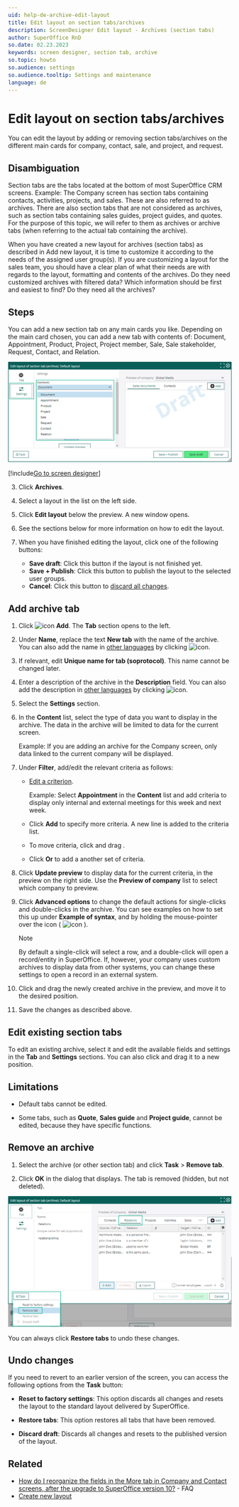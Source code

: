 ```yaml
---
uid: help-de-archive-edit-layout
title: Edit layout on section tabs/archives
description: ScreenDesigner Edit layout - Archives (section tabs)
author: SuperOffice RnD
so.date: 02.23.2023
keywords: screen designer, section tab, archive
so.topic: howto
so.audience: settings
so.audience.tooltip: Settings and maintenance
language: de
---
```


# Edit layout on section tabs/archives

You can edit the layout by adding or removing section tabs/archives on the different main cards for company, contact, sale, and project, and request.

## Disambiguation

Section tabs are the tabs located at the bottom of most SuperOffice CRM screens. Example: The Company screen has section tabs containing contacts, activities, projects, and sales. These are also referred to as archives. There are also section tabs that are not considered as archives, such as section tabs containing sales guides, project guides, and quotes. For the purpose of this topic, we will refer to them as archives or archive tabs (when referring to the actual tab containing the archive).

When you have created a new layout for archives (section tabs) as described in Add new layout, it is time to customize it according to the needs of the assigned user group(s). If you are customizing a layout for the sales team, you should have a clear plan of what their needs are with regards to the layout, formatting and contents of the archives. Do they need customized archives with filtered data? Which information should be first and easiest to find? Do they need all the archives?

## Steps

You can add a new section tab on any main cards you like. Depending on the main card chosen, you can add a new tab with contents of: Document, Appointment, Product, Project, Project member, Sale, Sale stakeholder, Request, Contact, and Relation.

![Select the type of content you want to show in the section tab -screenshot][img5]

<!-- markdownlint-disable MD029 -->
[!include[Go to screen designer](includes/goto-screen-designer.md)]
<!-- List starts in the include. Next line MUST be 3. -->
3. Click **Archives**.

4. Select a layout in the list on the left side.

5. Click **Edit layout** below the preview. A new window opens.

6. See the sections below for more information on how to edit the layout.

7. When you have finished editing the layout, click one of the following buttons:

    * **Save draft**: Click this button if the layout is not finished yet.
    * **Save + Publish**: Click this button to publish the layout to the selected user groups.
    * **Cancel**: Click this button to [discard all changes](#undo-changes).
<!-- markdownlint-restore -->

## Add archive tab

1. Click ![icon][img2] **Add**. The **Tab** section opens to the left.

2. Under **Name**, replace the text **New tab** with the name of the archive. You can also add the name in [other languages][1] by clicking ![icon][img3].

3. If relevant, edit **Unique name for tab (soprotocol)**. This name cannot be changed later.

4. Enter a description of the archive in the **Description** field. You can also add the description in [other languages][1] by clicking ![icon][img3].

5. Select the **Settings** section.

6. In the **Content** list, select the type of data you want to display in the archive. The data in the archive will be limited to data for the current screen.

    Example: If you are adding an archive for the Company screen, only data linked to the current company will be displayed.

7. Under **Filter**, add/edit the relevant criteria as follows:

    * [Edit a criterion][2].

        Example: Select **Appointment** in the **Content** list and add criteria to display only internal and external meetings for this week and next week.

    * Click **Add** to specify more criteria. A new line is added to the criteria list.

    * To move criteria, click and drag .

    * Click **Or** to add a another set of criteria.

8. Click **Update preview** to display data for the current criteria, in the preview on the right side. Use the **Preview of company** list to select which company to preview.

9. Click **Advanced options** to change the default actions for single-clicks and double-clicks in the archive. You can see examples on how to set this up under **Example of syntax**, and by holding the mouse-pointer over the icon ( ![icon][img4] ).

    > [!NOTE]
    > By default a single-click will select a row, and a double-click will open a record/entity in SuperOffice. If, however, your company uses custom archives to display data from other systems, you can change these settings to open a record in an external system.

10. Click and drag the newly created archive in the preview, and move it to the desired position.

11. Save the changes as described above.

## Edit existing section tabs

To edit an existing archive, select it and edit the available fields and settings in the **Tab** and **Settings** sections. You can also click and drag it to a new position.

## Limitations

* Default tabs cannot be edited.

* Some tabs, such as **Quote**, **Sales guide** and **Project guide**, cannot be edited, because they have specific functions.

## Remove an archive

1. Select the archive (or other section tab) and click **Task** > **Remove tab**.

1. Click **OK** in the dialog that displays. The tab is removed (hidden, but not deleted).

![Click on Task and then Remove tab to remove any unwanted tabs in the section tab (archive) -screenshot][img1]

You can always click **Restore tabs** to undo these changes.

## Undo changes

If you need to revert to an earlier version of the screen, you can access the following options from the **Task** button:

* **Reset to factory settings**: This option discards all changes and resets the layout to the standard layout delivered by SuperOffice.

* **Restore tabs**: This option restores all tabs that have been removed.

* **Discard draft**: Discards all changes and resets to the published version of the layout.

## Related

* [How do I reorganize the fields in the More tab in Company and Contact screens, after the upgrade to SuperOffice version 10?][3] - FAQ
* [Create new layout][4]

<!-- Referenced links -->
[1]: ../../../globalization-and-localization/learn/translate-fields.md
[2]: ../../../search-options/learn/search-criteria.md
[3]: https://community.superoffice.com/en/support-faqs/faq/how-do-i-reorganize-the-fields-in-the-more-tab-in-company-and-contact-screenscards-after-the-upgrade-to-superoffice-version-10/
[4]: add-new-layout.md

<!-- Referenced images -->
[img2]: ../../../../../common/icons/add-icon.png
[img3]: ../../../../../common/icons/az.png
[img4]: ../../../../../common/icons/info-ball.png
[img1]: media/admin-screendesigner-edit-archive.png
[img5]: media/admin-screendesigner-edit-archive-add-tab.png

